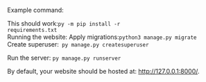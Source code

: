 Example command:

 This should work:<code>py -m pip install -r requirements.txt</code><br>
Running the website:
Apply migrations:<code>python3 manage.py migrate </code><br>
Create superuser:<code> py manage.py createsuperuser</code><br>

Run the server: <code>py manage.py runserver</code><br>

By default, your website should be hosted at: http://127.0.0.1:8000/.



